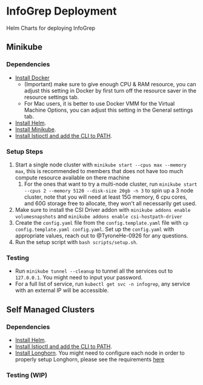 # InfoGrep Deployment

Helm Charts for deploying InfoGrep

## Minikube

### Dependencies

- [Install Docker](https://docker.com)
  - (Important) make sure to give enough CPU & RAM resource, you can adjust this setting in Docker by first turn off the resource saver in the resource settings tab.
  - For Mac users, it is better to use Docker VMM for the Virtual Machine Options, you can adjust this setting in the General settings tab.
- [Install Helm](https://helm.sh/docs/intro/install/).
- [Install Minikube](https://minikube.sigs.k8s.io/docs/start/?arch=%2Fmacos%2Farm64%2Fstable%2Fbinary+download).
- [Install Istioctl and add the CLI to PATH](https://istio.io/latest/docs/setup/additional-setup/download-istio-release/).

### Setup Steps

1. Start a single node cluster with `minikube start --cpus max --memory max`, this is recommended to members that does not have too much compute resource available on there machine
   1. For the ones that want to try a multi-node cluster, run `minikube start --cpus 2 --memory 5120 --disk-size 20gb -n 3` to spin up a 3 node cluster, note that you will need at least 15G memory, 6 cpu cores, and 60G storage free to allocate, they won't all necessarily get used.
2. Make sure to install the CSI Driver addon with `minikube addons enable volumesnapshots` and `minikube addons enable csi-hostpath-driver`
3. Create the `config.yaml` file from the `config.template.yaml` file with `cp config.template.yaml config.yaml`. Set up the `config.yaml` with appropriate values, reach out to @TyroneHe-0926 for any questions.
4. Run the setup script with `bash scripts/setup.sh`.

### Testing

- Run `minikube tunnel --cleanup` to tunnel all the services out to `127.0.0.1`. You might need to input your password.
- For a full list of service, run `kubectl get svc -n infogrep`, any service with an external IP will be accessible.

## Self Managed Clusters

### Dependencies

- [Install Helm](https://helm.sh/docs/intro/install/).
- [Install Istioctl and add the CLI to PATH](https://istio.io/latest/docs/setup/additional-setup/download-istio-release/).
- [Install Longhorn](https://longhorn.io/docs/1.8.1/deploy/install/install-with-helm/). You might need to configure each node in order to properly setup Longhorn, please see the requirements [here](https://longhorn.io/docs/1.8.1/deploy/install/#installation-requirements)

### Testing (WIP)

